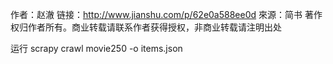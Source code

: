 作者：赵澈
链接：http://www.jianshu.com/p/62e0a588ee0d
來源：简书
著作权归作者所有。商业转载请联系作者获得授权，非商业转载请注明出处


运行
scrapy crawl movie250 -o items.json